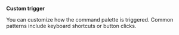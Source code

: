 **Custom trigger**

You can customize how the command palette is triggered. Common patterns include keyboard shortcuts or button clicks.
